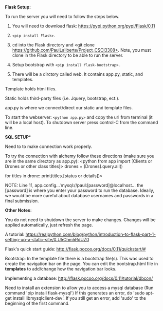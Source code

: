 
**Flask Setup:**

To run the server you will need to follow the steps below.

1. You will need to download flask: https://pypi.python.org/pypi/Flask/0.11

2. `<pip install Flask>`.

3. cd into the Flask directory and <git clone https://github.com/PaulLaliberte/Project_CSCI3308>. Note, you must clone in the Flask directory to be able to run the server.

4. Setup bootstrap with `<pip install flask-bootstrap>`.

5. There will be a dirctory called web. It contains app.py, static, and templates. 

Template holds html files. 

Static holds third-party files (i.e. Jquery, bootstrap, ect.).

app.py is where we connect/direct our static and template files.

To start the webserver: `<python app.py>` and copy the url from terminal (it will be a local host). To shutdown server
press control-C from the command line.

**SQL SETUP***

Need to <pip install flask-sqlalchemy> to make connection work properly.

To try the connection with alchemy follow these directions (make sure you are in the same directory as app.py):
<python
from app import [Clients or Drones or other class titles]>
drones = [Drones].query.all()

for titles in drone:
	print(titles.[status or details])>
		

NOTE: Line 11, app.config...'mysql://paul:[password]@localhost... the [password] is where you enter your password to run the database. Ideally, we would be more careful about database usernames and passwords in a final submission.

**Other Notes:**

You do not need to shutdown the server to make changes. Changes will be applied automatically, just refresh the page.

A tutorial: https://realpython.com/blog/python/introduction-to-flask-part-1-setting-up-a-static-site/#.U5Chm5RdUZ0

Flask's quick start guide: http://flask.pocoo.org/docs/0.11/quickstart/#

Bootstrap: In the template file there is a bootstrap file(s). This was used to create the navigation bar on the page.
You can edit the bootstrap.html file in **templates** to add/change how the navigation bar looks.

Implementing a database: http://flask.pocoo.org/docs/0.11/tutorial/dbcon/

Need to install an extension to allow you to access a mysql database (Run command 'pip install flask-mysql')  If this generates an error, do 'sudo apt-get install libmysqlclient-dev'.  If you still get an error, add 'sudo' to the beginning of the first command.


